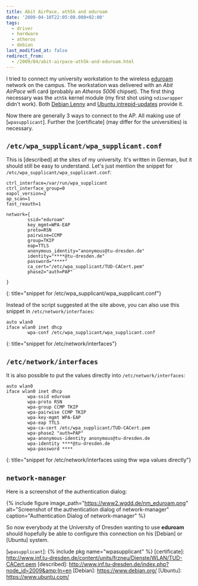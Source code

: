 ```yaml
---
title: Abit AirPace, ath5k and eduroam
date: '2009-04-10T22:05:00.000+02:00'
tags:
  - driver
  - hardware
  - atheros
  - debian
last_modified_at: false
redirect_from:
  - /2009/04/abit-airpace-ath5k-and-eduroam.html
---
```


I tried to connect my university workstation to the wireless [eduroam] network
on the campus. The workstation was delivered with an *Abit AirPace* wifi card
(probably an *Atheros 5006* chipset). The first thing necessary was the
<code>ath5k</code> kernel module (my first shot using <code>ndiswrapper</code>
didn't work). Both [Debian Lenny] and [Ubuntu intrepid-updates] provide it.

Now there are generally 3 ways to connect to the AP. All making use of
[`wpasupplicant`]. Further the [certificate] (may differ for the universities) is necessary.

## `/etc/wpa_supplicant/wpa_supplicant.conf`

This is [described] at the sites of my university. It's written in German, but
it should still be easy to understand. Let's just mention the snippet for
`/etc/wpa_supplicant/wpa_supplicant.conf`:

```
ctrl_interface=/var/run/wpa_supplicant
ctrl_interface_group=0
eapol_version=2
ap_scan=1
fast_reauth=1

network={
        ssid="eduroam"
        key_mgmt=WPA-EAP
        proto=RSN
        pairwise=CCMP
        group=TKIP
        eap=TTLS
        anonymous_identity="anonymous@tu-dresden.de"
        identity="****@tu-dresden.de"
        password="****"
        ca_cert="/etc/wpa_supplicant/TUD-CACert.pem"
        phase2="auth=PAP"

}
```
{: title="snippet for /etc/wpa_supplicant/wpa_supplicant.conf"}

Instead of the script suggested at the site above, you can also use this
snippet in `/etc/network/interfaces`:

```
auto wlan0
iface wlan0 inet dhcp
        wpa-conf /etc/wpa_supplicant/wpa_supplicant.conf
```
{: title="snippet for /etc/network/interfaces"}

## `/etc/network/interfaces`

It is also possible to put the values directly into `/etc/network/interfaces`:

```
auto wlan0
iface wlan0 inet dhcp
        wpa-ssid eduroam
        wpa-proto RSN
        wpa-group CCMP TKIP
        wpa-pairwise CCMP TKIP
        wpa-key-mgmt WPA-EAP
        wpa-eap TTLS
        wpa-ca-cert /etc/wpa_supplicant/TUD-CACert.pem
        wpa-phase2 "auth=PAP"
        wpa-anonymous-identity anonymous@tu-dresden.de
        wpa-identity ****@tu-dresden.de
        wpa-password ****
```
{: title="snippet for /etc/network/interfaces using thw wpa values directly"}


## `network-manager`

Here is a screenshot of the authentication dialog:

{% include figure image_path="https://www2.wgdd.de/nm_eduroam.png" alt="Screenshot of the authentication dialog of network-manager" caption="Authentication Dialog of network-manager" %}

So now everybody at the University of Dresden wanting to use **eduroam** should
hopefully be able to configure this connection on his [Debian] or [Ubuntu]
system.

[eduroam]: http://www.eduroam.de/
[Debian Lenny]: http://packages.debian.org/stable/linux-image
[Ubuntu intrepid-updates]: http://packages.ubuntu.com/intrepid-updates/linux-image
[`wpasupplicant`]: {% include pkg name="wpasupplicant" %}
[certificate]: http://www.inf.tu-dresden.de/content/units/frzneu/Dienste/WLAN/TUD-CACert.pem
[described]: http://www.inf.tu-dresden.de/index.php?node_id=2009&amp;ln=en
[Debian]: https://www.debian.org/
[Ubuntu]: https://www.ubuntu.com/

<!-- vim: set tw=79 ts=2 sw=2 ai si et: -->
